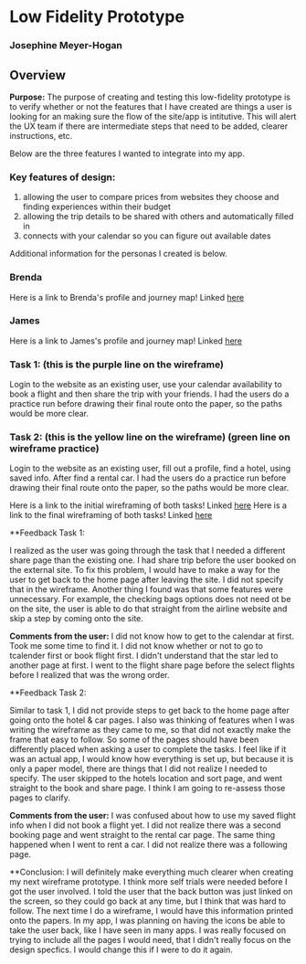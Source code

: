 
# Low Fidelity Prototype

### Josephine Meyer-Hogan


## Overview

**Purpose:** The purpose of creating and testing this low-fidelity prototype is to verify whether or not the features that I have created are things a user is looking for an making sure the flow of the site/app is intitutive. This will alert the UX team if there are intermediate steps that need to be added, clearer instructions, etc.


Below are the three features I wanted to integrate into my app. 

### Key features of design:
1) allowing the user to compare prices from websites they choose and finding experiences within their budget
2) allowing the trip details to be shared with others and automatically filled in
3) connects with your calendar so you can figure out available dates

Additional information for the personas I created is below.
### Brenda
Here is a link to Brenda's profile and journey map! Linked [here](https://docs.google.com/document/d/1TEcDe6DCamWCuCFwntdDKEFkPhUuaqNjNTjDHtJ9zAo/edit?usp=sharing)

### James
Here is a link to James's profile and journey map! Linked [here](https://docs.google.com/document/d/1iLBAM62caWL_SlC_suj9QTldcR5DcEDBAD8-7zxiR4w/edit?usp=sharing)



### Task 1: (this is the purple line on the wireframe)
Login to the website as an existing user, use your calendar availability to book a flight and then share the trip with your friends.
I had the users do a practice run before drawing their final route onto the paper, so the paths would be more clear.


### Task 2: (this is the yellow line on the wireframe) (green line on wireframe practice)
Login to the website as an existing user, fill out a profile, find a hotel, using saved info. After find a rental car.
I had the users do a practice run before drawing their final route onto the paper, so the paths would be more clear.

Here is a link to the initial wireframing of both tasks! Linked [here](https://docs.google.com/document/d/1HRseQYeL0ugcKjgbg6YMRwy52eOXe51VnGvXmw7SWDk/edit?usp=sharing)
Here is a link to the final wireframing of both tasks! Linked [here](https://docs.google.com/document/d/1cvED88dYVO7PFMnsnklRGBPLcOZqoNA1vzkdwAJWKV0/edit?usp=sharing)

**Feedback Task 1:

I realized as the user was going through the task that I needed a different share page than the existing one. I had share trip before the user booked on the external site. To fix this problem, I would have to make a way for the user to get back to the home page after leaving the site. I did not specify that in the wireframe. Another thing I found was that some features were unnecessary. For example, the checking bags options does not need ot be on the site, the user is able to do that straight from the airline website and skip a step by coming onto the site.


**Comments from the user:** I did not know how to get to the calendar at first. Took me some time to find it. I did not know whether or not to go to tcalender first or book flight first. I didn't understand that the star led to another page at first. I went to the flight share page before the select flights before I realized that was the wrong order. 

**Feedback Task 2:

Similar to task 1, I did not provide steps to get back to the home page after going onto the hotel & car pages. I also was thinking of features when I was writing the wireframe as they came to me, so that did not exactly make the frame that easy to follow. So some of the pages should have been differently placed when asking a user to complete the tasks. I feel like if it was an actual app, I would know how everything is set up, but because it is only a paper model, there are things that I did not realize I needed to specify. The user skipped to the hotels location and sort page, and went straight to the book and share page. I think I am going to re-assess those pages to clarify.  


**Comments from the user:** I was confused about how to use my saved flight info when I did not book a flight yet. I did not realize there was a second booking page and went straight to the rental car page. The same thing happened when I went to rent a car. I did not realize there was a following page. 



**Conclusion:
I will definitely make everything much clearer when creating my next wireframe prototype. I think more self trials were needed before I got the user involved. I told the user that the back button was just linked on the screen, so they could go back at any time, but I think that was hard to follow. The next time I do a wireframe, I would have this information printed onto the papers. In my app, I was planning on having the icons be able to take the user back, like I have seen in many apps. I was really focused on trying to include all the pages I would need, that I didn't really focus on the design specfics. I would change this if I were to do it again. 
